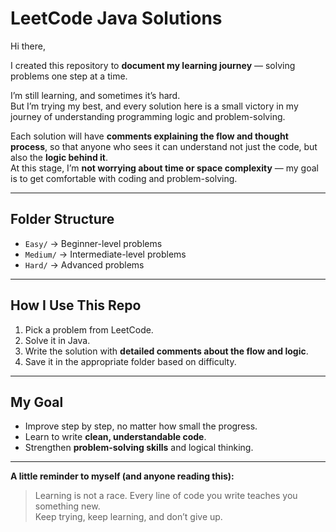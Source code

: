 # LeetCode Java Solutions

Hi there,  

I created this repository to **document my learning journey** — solving problems one step at a time.  

I’m still learning, and sometimes it’s hard.  
But I’m trying my best, and every solution here is a small victory in my journey of understanding programming logic and problem-solving.  

Each solution will have **comments explaining the flow and thought process**, so that anyone who sees it can understand not just the code, but also the **logic behind it**.  
At this stage, I’m **not worrying about time or space complexity** — my goal is to get comfortable with coding and problem-solving.  

---

## Folder Structure

- `Easy/` → Beginner-level problems  
- `Medium/` → Intermediate-level problems  
- `Hard/` → Advanced problems  

---

## How I Use This Repo

1. Pick a problem from LeetCode.  
2. Solve it in Java.  
3. Write the solution with **detailed comments about the flow and logic**.  
4. Save it in the appropriate folder based on difficulty.  

---

## My Goal

- Improve step by step, no matter how small the progress.  
- Learn to write **clean, understandable code**.  
- Strengthen **problem-solving skills** and logical thinking.  

---

**A little reminder to myself (and anyone reading this):**  
> Learning is not a race. Every line of code you write teaches you something new.  
> Keep trying, keep learning, and don’t give up.  
